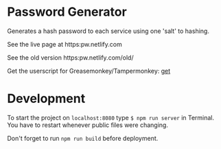 # Password Generator

Generates a hash password to each service using one 'salt' to hashing.

See the live page at https:pw.netlify.com

See the old version https:pw.netlify.com/old/

Get the userscript for Greasemonkey/Tampermonkey: [get](http://tatomyr.github.io/pw/userscript/pw.user.js)

# Development

To start the project on `localhost:8080` type `$ npm run server` in Terminal.
You have to restart whenever public files were changing.

Don't forget to run `npm run build` before deployment.
